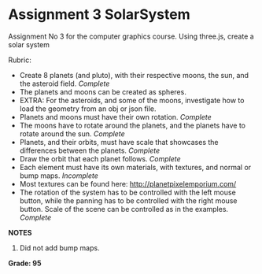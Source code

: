 # Assignment 3 SolarSystem

Assignment No 3 for the computer graphics course. Using three.js, create a solar system

Rubric:

- Create 8 planets (and pluto), with their respective moons, the sun, and the asteroid field. *Complete*
- The planets and moons can be created as spheres.
- EXTRA: For the asteroids, and some of the moons, investigate how to load the geometry from an obj or json file.
- Planets and moons must have their own rotation. *Complete*
- The moons have to rotate around the planets, and the planets have to rotate around the sun. *Complete*
- Planets, and their orbits, must have scale that showcases the differences between the planets. *Complete*
- Draw the orbit that each planet follows. *Complete*
- Each element must have its own materials, with textures, and normal or bump maps. *Incomplete*
- Most textures can be found here: http://planetpixelemporium.com/
- The rotation of the system has to be controlled with the left mouse button, while the panning has to be controlled with the right mouse button. Scale of the scene can be controlled as in the examples. *Complete*

**NOTES**

1. Did not add bump maps.

**Grade: 95**
